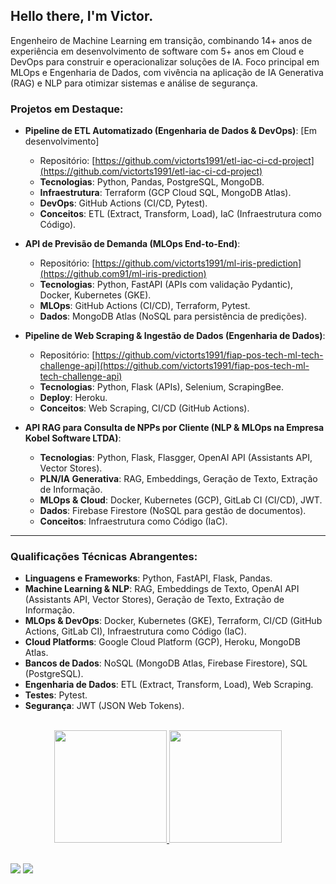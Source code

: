 ## Hello there, I'm Victor.

Engenheiro de Machine Learning em transição, combinando 14+ anos de experiência em desenvolvimento de software com 5+ anos em Cloud e DevOps para construir e operacionalizar soluções de IA. Foco principal em MLOps e Engenharia de Dados, com vivência na aplicação de IA Generativa (RAG) e NLP para otimizar sistemas e análise de segurança.


### Projetos em Destaque:

-   **Pipeline de ETL Automatizado (Engenharia de Dados & DevOps)**: [Em desenvolvimento]
    -   Repositório: [https://github.com/victorts1991/etl-iac-ci-cd-project](https://github.com/victorts1991/etl-iac-ci-cd-project)
    -   **Tecnologias**: Python, Pandas, PostgreSQL, MongoDB.
    -   **Infraestrutura**: Terraform (GCP Cloud SQL, MongoDB Atlas).
    -   **DevOps**: GitHub Actions (CI/CD, Pytest).
    -   **Conceitos**: ETL (Extract, Transform, Load), IaC (Infraestrutura como Código).

-   **API de Previsão de Demanda (MLOps End-to-End)**:
    -   Repositório: [https://github.com/victorts1991/ml-iris-prediction](https://github.com91/ml-iris-prediction)
    -   **Tecnologias**: Python, FastAPI (APIs com validação Pydantic), Docker, Kubernetes (GKE).
    -   **MLOps**: GitHub Actions (CI/CD), Terraform, Pytest.
    -   **Dados**: MongoDB Atlas (NoSQL para persistência de predições).

-   **Pipeline de Web Scraping & Ingestão de Dados (Engenharia de Dados)**:
    -   Repositório: [https://github.com/victorts1991/fiap-pos-tech-ml-tech-challenge-api](https://github.com/victorts1991/fiap-pos-tech-ml-tech-challenge-api)
    -   **Tecnologias**: Python, Flask (APIs), Selenium, ScrapingBee.
    -   **Deploy**: Heroku.
    -   **Conceitos**: Web Scraping, CI/CD (GitHub Actions).

-   **API RAG para Consulta de NPPs por Cliente (NLP & MLOps na Empresa Kobel Software LTDA)**:
    -   **Tecnologias**: Python, Flask, Flasgger, OpenAI API (Assistants API, Vector Stores).
    -   **PLN/IA Generativa**: RAG, Embeddings, Geração de Texto, Extração de Informação.
    -   **MLOps & Cloud**: Docker, Kubernetes (GCP), GitLab CI (CI/CD), JWT.
    -   **Dados**: Firebase Firestore (NoSQL para gestão de documentos).
    -   **Conceitos**: Infraestrutura como Código (IaC).

--------------------------------

### Qualificações Técnicas Abrangentes:

-   **Linguagens e Frameworks**: Python, FastAPI, Flask, Pandas.
-   **Machine Learning & NLP**: RAG, Embeddings de Texto, OpenAI API (Assistants API, Vector Stores), Geração de Texto, Extração de Informação.
-   **MLOps & DevOps**: Docker, Kubernetes (GKE), Terraform, CI/CD (GitHub Actions, GitLab CI), Infraestrutura como Código (IaC).
-   **Cloud Platforms**: Google Cloud Platform (GCP), Heroku, MongoDB Atlas.
-   **Bancos de Dados**: NoSQL (MongoDB Atlas, Firebase Firestore), SQL (PostgreSQL).
-   **Engenharia de Dados**: ETL (Extract, Transform, Load), Web Scraping.
-   **Testes**: Pytest.
-   **Segurança**: JWT (JSON Web Tokens).

<br/>

<div align="center">
  <a href="https://github.com/victorts1991">
  <img height="180em" src="https://github-readme-stats.vercel.app/api?username=victorts1991&show_icons=true&theme=dracula&include_all_commits=true&count_private=true"/>
  <img height="180em" src="https://github-readme-stats.vercel.app/api/top-langs/?username=victorts1991&layout=compact&langs_count=7&theme=dracula"/>
</div>
  
   ##
  
<div> 
  <a href = "mailto:victorts1991@gmail.com"><img src="https://img.shields.io/badge/-Gmail-%23333?style=for-the-badge&logo=gmail&logoColor=white" target="_blank"></a>
  <a href="https://www.linkedin.com/in/victor-toupitzen-specian" target="_blank"><img src="https://img.shields.io/badge/-LinkedIn-%230077B5?style=for-the-badge&logo=linkedin&logoColor=white" target="_blank"></a>  
</div>
